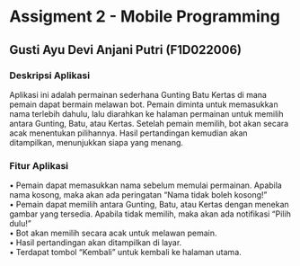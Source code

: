 # Assigment 2 - Mobile Programming
## Gusti Ayu Devi Anjani Putri (F1D022006)  
### Deskripsi Aplikasi  
Aplikasi ini adalah permainan sederhana Gunting Batu Kertas di mana pemain dapat bermain melawan bot. Pemain diminta untuk memasukkan nama terlebih dahulu, lalu diarahkan ke halaman permainan untuk memilih antara Gunting, Batu, atau Kertas. Setelah pemain memilih, bot akan secara acak menentukan pilihannya. Hasil pertandingan kemudian akan ditampilkan, menunjukkan siapa yang menang.  
### Fitur Aplikasi  
•	Pemain dapat memasukkan nama sebelum memulai permainan. Apabila nama kosong, maka akan ada peringatan “Nama tidak boleh kosong!”  
•	Pemain dapat memilih antara Gunting, Batu, atau Kertas dengan menekan gambar yang tersedia. Apabila tidak memilih, maka akan ada notifikasi “Pilih dulu!”  
•	Bot akan memilih secara acak untuk melawan pemain.  
•	Hasil pertandingan akan ditampilkan di layar.  
•	Terdapat tombol “Kembali” untuk kembali ke halaman utama.  
